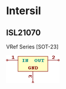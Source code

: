 # Intersil

## ISL21070
VRef Series [SOT-23]

![ISL21070__1__1](/images/ST__L78MvvCDT__1__1.png?raw=true) 

